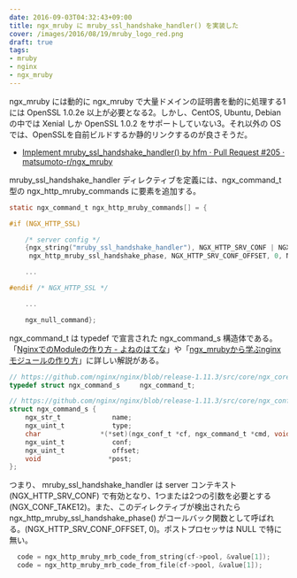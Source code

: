 ```yaml
---
date: 2016-09-03T04:32:43+09:00
title: ngx_mruby に mruby_ssl_handshake_handler() を実装した
cover: /images/2016/08/19/mruby_logo_red.png
draft: true
tags:
- mruby
- nginx
- ngx_mruby
---
```

ngx_mruby には動的に
ngx_mruby で大量ドメインの証明書を動的に処理する1には OpenSSL 1.0.2e 以上が必要となる2。しかし、CentOS, Ubuntu, Debian の中では Xenial しか OpenSSL 1.0.2 をサポートしていない3。それ以外の OS では、OpenSSLを自前ビルドするか静的リンクするのが良さそうだ。


- [Implement mruby\_ssl\_handshake\_handler\(\) by hfm · Pull Request \#205 · matsumoto\-r/ngx\_mruby](https://github.com/matsumoto-r/ngx_mruby/pull/205)

mruby_ssl_handshake_handler ディレクティブを定義には、ngx_command_t 型の ngx_http_mruby_commands に要素を追加する。

```c
static ngx_command_t ngx_http_mruby_commands[] = {

#if (NGX_HTTP_SSL)

    /* server config */
    {ngx_string("mruby_ssl_handshake_handler"), NGX_HTTP_SRV_CONF | NGX_CONF_TAKE12,
     ngx_http_mruby_ssl_handshake_phase, NGX_HTTP_SRV_CONF_OFFSET, 0, NULL},

    ...

#endif /* NGX_HTTP_SSL */

    ...

    ngx_null_command};
```

ngx_command_t は typedef で宣言された ngx_command_s 構造体である。「[NginxでのModuleの作り方 - よねのはてな](http://yone098.hatenablog.com/entry/20090930/1254275423)」や「[ngx\_mrubyから学ぶnginxモジュールの作り方](http://blog.matsumoto-r.jp/?p=2841)」に詳しい解説がある。

```c
// https://github.com/nginx/nginx/blob/release-1.11.3/src/core/ngx_core.h#L22
typedef struct ngx_command_s     ngx_command_t;

// https://github.com/nginx/nginx/blob/release-1.11.3/src/core/ngx_conf_file.h#L77-L84
struct ngx_command_s {
    ngx_str_t             name;
    ngx_uint_t            type;
    char               *(*set)(ngx_conf_t *cf, ngx_command_t *cmd, void *conf);
    ngx_uint_t            conf;
    ngx_uint_t            offset;
    void                 *post;
};
```

つまり、 mruby\_ssl\_handshake\_handler は server コンテキスト (NGX\_HTTP\_SRV\_CONF) で有効となり、1つまたは2つの引数を必要とする (NGX\_CONF\_TAKE12)。また、このディレクティブが検出されたら ngx\_http\_mruby\_ssl\_handshake\_phase() がコールバック関数として呼ばれる。(NGX\_HTTP\_SRV\_CONF\_OFFSET, 0)。ポストプロセッサは NULL で特に無い。

```c
  code = ngx_http_mruby_mrb_code_from_string(cf->pool, &value[1]);
  code = ngx_http_mruby_mrb_code_from_file(cf->pool, &value[1]);
```

[^1]: [HTTP/2へのmruby活用やこれからのTLS設定と大量証明書設定の効率化について - 人間とウェブの未来](http://hb.matsumoto-r.jp/entry/2016/02/05/140442)
